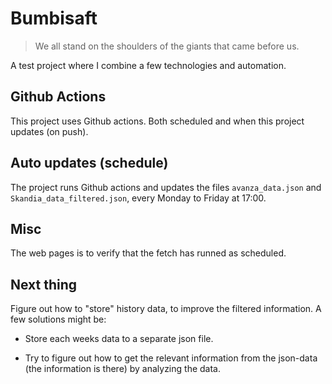 # Bumbisaft

> We all stand on the shoulders of the giants that came before us.



A test project where I combine a few technologies and automation.

## Github Actions

This project uses Github actions. Both scheduled and when this project updates (on push). 

## Auto updates (schedule)

The project runs Github actions and updates the files `avanza_data.json` and `Skandia_data_filtered.json`, every Monday to Friday at 17:00. 

## Misc

The web pages is to verify that the fetch has runned as scheduled. 

## Next thing

Figure out how to "store" history data, to improve the filtered information. A few solutions might be:

* Store each weeks data to a separate json file.

* Try to figure out how to get the relevant information from the json-data (the information is there) by analyzing the data.
